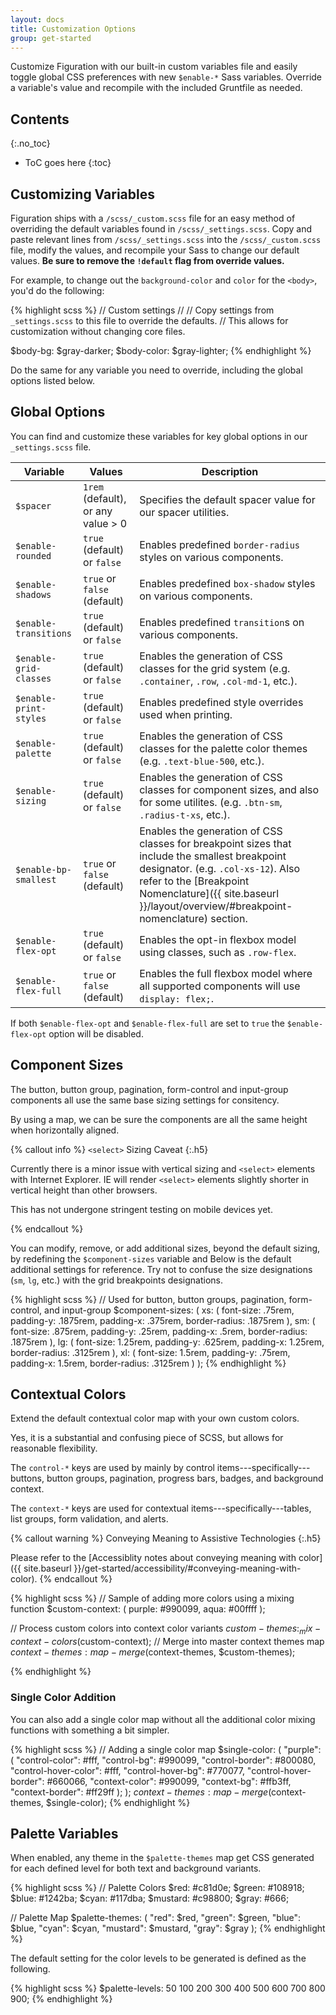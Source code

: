 ```yaml
---
layout: docs
title: Customization Options
group: get-started
---
```


Customize Figuration with our built-in custom variables file and easily toggle global CSS preferences with new `$enable-*` Sass variables. Override a variable's value and recompile with the included Gruntfile as needed.

## Contents
{:.no_toc}

* ToC goes here
{:toc}

## Customizing Variables

Figuration ships with a `/scss/_custom.scss` file for an easy method of overriding the default variables found in `/scss/_settings.scss`. Copy and paste relevant lines from `/scss/_settings.scss` into the `/scss/_custom.scss` file, modify the values, and recompile your Sass to change our default values. **Be sure to remove the `!default` flag from override values.**

For example, to change out the `background-color` and `color` for the `<body>`, you'd do the following:

{% highlight scss %}
// Custom settings
//
// Copy settings from `_settings.scss` to this file to override the defaults.
// This allows for customization without changing core files.

$body-bg:    $gray-darker;
$body-color: $gray-lighter;
{% endhighlight %}

Do the same for any variable you need to override, including the global options listed below.

## Global Options

You can find and customize these variables for key global options in our `_settings.scss` file.

| Variable                    | Values                             | Description                                                                                      |
| --------------------------- | ---------------------------------- | -------------------------------------------------------------------------------------------------|
| `$spacer`                   | `1rem` (default), or any value > 0 | Specifies the default spacer value for our spacer utilities.                                     |
| `$enable-rounded`           | `true` (default) or `false`        | Enables predefined `border-radius` styles on various components.                                 |
| `$enable-shadows`           | `true` or `false` (default)        | Enables predefined `box-shadow` styles on various components.                                    |
| `$enable-transitions`       | `true` (default) or `false`        | Enables predefined `transition`s on various components.                                          |
| `$enable-grid-classes`      | `true` (default) or `false`        | Enables the generation of CSS classes for the grid system (e.g. `.container`, `.row`, `.col-md-1`, etc.). |
| `$enable-print-styles`      | `true` (default) or `false`        | Enables predefined style overrides used when printing.                                           |
| `$enable-palette`           | `true` (default) or `false`        | Enables the generation of CSS classes for the palette color themes (e.g. `.text-blue-500`, etc.). |
| `$enable-sizing`            | `true` (default) or `false`        | Enables the generation of CSS classes for component sizes, and also for some utilites. (e.g. `.btn-sm`, `.radius-t-xs`, etc.). |
| `$enable-bp-smallest`       | `true` or `false` (default)        | Enables the generation of CSS classes for breakpoint sizes that include the smallest breakpoint designator. (e.g. `.col-xs-12`).  Also refer to the [Breakpoint Nomenclature]({{ site.baseurl }}/layout/overview/#breakpoint-nomenclature) section. |
| `$enable-flex-opt`          | `true` (default) or `false`        | Enables the opt-in flexbox model using classes, such as `.row-flex`.                             |
| `$enable-flex-full`         | `true` or `false` (default)        | Enables the full flexbox model where all supported components will use `display: flex;`.         |

If both `$enable-flex-opt` and `$enable-flex-full` are set to `true` the `$enable-flex-opt` option will be disabled.

## Component Sizes

The button, button group, pagination, form-control and input-group components all use the same base sizing settings for consitency.

By using a map, we can be sure the components are all the same height when horizontally aligned.

{% callout info %}
`<select>` Sizing Caveat
{:.h5}

Currently there is a minor issue with vertical sizing and `<select>` elements with Internet Explorer.  IE will render `<select>` elements slightly shorter in vertical height than other browsers.

This has not undergone stringent testing on mobile devices yet.

{% endcallout %}

You can modify, remove, or add additional sizes, beyond the default sizing, by redefining the `$component-sizes` variable and
Below is the default additional settings for reference.  Try not to confuse the size designations (`sm`, `lg`, etc.) with the grid breakpoints designations.

{% highlight scss %}
// Used for button, button groups, pagination, form-control, and input-group
$component-sizes: (
    xs: (
        font-size:      .75rem,
        padding-y:      .1875rem,
        padding-x:      .375rem,
        border-radius:  .1875rem
    ),
    sm: (
        font-size:      .875rem,
        padding-y:      .25rem,
        padding-x:      .5rem,
        border-radius:  .1875rem
   ),
    lg: (
        font-size:      1.25rem,
        padding-y:      .625rem,
        padding-x:      1.25rem,
        border-radius:  .3125rem
    ),
    xl: (
        font-size:      1.5rem,
        padding-y:      .75rem,
        padding-x:      1.5rem,
        border-radius:  .3125rem
    )
);
{% endhighlight %}

## Contextual Colors

Extend the default contextual color map with your own custom colors.

Yes, it is a substantial and confusing piece of SCSS, but allows for reasonable flexibility.

The `control-*` keys are used by mainly by control items---specifically---buttons, button groups, pagination, progress bars, badges, and background context.

The `context-*` keys are used for contextual items---specifically---tables, list groups, form validation, and alerts.

{% callout warning %}
Conveying Meaning to Assistive Technologies
{:.h5}

Please refer to the [Accessiblity notes about conveying meaning with color]({{ site.baseurl }}/get-started/accessibility/#conveying-meaning-with-color).
{% endcallout %}

{% highlight scss %}
// Sample of adding more colors using a mixing function
$custom-context: (
    purple: #990099,
    aqua:   #00ffff
);

// Process custom colors into context color variants
$custom-themes: _mix-context-colors($custom-context);
// Merge into master context themes map
$context-themes: map-merge($context-themes, $custom-themes);

{% endhighlight %}

### Single Color Addition

You can also add a single color map without all the additional color mixing functions with something a bit simpler.

{% highlight scss %}
// Adding a single color map
$single-color: (
    "purple": (
        "control-color":        #fff,
        "control-bg":           #990099,
        "control-border":       #800080,
        "control-hover-color":  #fff,
        "control-hover-bg":     #770077,
        "control-hover-border": #660066,
        "context-color":        #990099,
        "context-bg":           #ffb3ff,
        "context-border":       #ff29ff
    );
);
$context-themes: map-merge($context-themes, $single-color);
{% endhighlight %}

## Palette Variables

When enabled, any theme in the `$palette-themes` map get CSS generated for each defined level for both text and background variants.

{% highlight scss %}
// Palette Colors
$red:       #c81d0e;
$green:     #108918;
$blue:      #1242ba;
$cyan:      #117dba;
$mustard:   #c98800;
$gray:      #666;

// Palette Map
$palette-themes: (
    "red":      $red,
    "green":    $green,
    "blue":     $blue,
    "cyan":     $cyan,
    "mustard":  $mustard,
    "gray":     $gray
);
{% endhighlight %}

The default setting for the color levels to be generated is defined as the following.

{% highlight scss %}
$palette-levels: 50 100 200 300 400 500 600 700 800 900;
{% endhighlight %}
